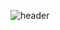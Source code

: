 ![header](https://capsule-render.vercel.app/api?type=Rounded&color=438CB5&height=200&section=header&text=YunSeok%20Song&fontSize=90&fontColor=FFFFFF)
